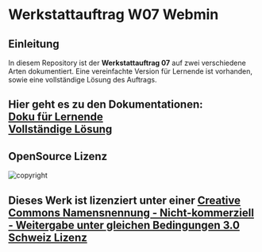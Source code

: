 # Werkstattauftrag W07 Webmin

## Einleitung
In diesem Repository ist der **Werkstattauftrag 07** auf zwei verschiedene Arten dokumentiert. Eine vereinfachte Version für Lernende ist vorhanden, sowie eine vollständige Lösung des Auftrags.

Hier geht es zu den Dokumentationen:<br>
[Doku für Lernende](/Lernende/README.md)<br>
[Vollständige Lösung](/Lösung/README.md)
---
## OpenSource Lizenz
![copyright](https://camo.githubusercontent.com/bf63a077023c34e5c61916eea81a068b4e44c86d51c08b8db9d2335a0b9af3b6/68747470733a2f2f692e6372656174697665636f6d6d6f6e732e6f72672f6c2f62792d6e632d73612f332e302f63682f38387833312e706e67)

Dieses Werk ist lizenziert unter einer [Creative Commons Namensnennung - Nicht-kommerziell - Weitergabe unter gleichen Bedingungen 3.0 Schweiz Lizenz](http://creativecommons.org/licenses/by-nc-sa/3.0/ch/)
---

